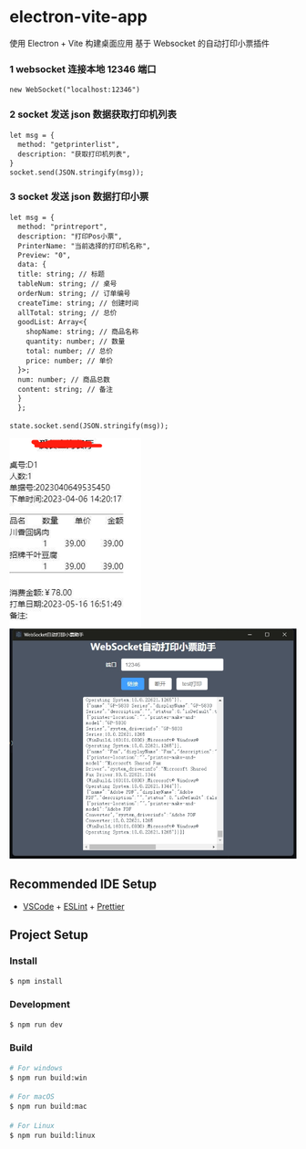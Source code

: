 # electron-vite-app

使用 Electron + Vite 构建桌面应用
基于 Websocket 的自动打印小票插件

### 1 websocket 连接本地 12346 端口

```
new WebSocket("localhost:12346")
```

### 2 socket 发送 json 数据获取打印机列表

```
let msg = {
  method: "getprinterlist",
  description: "获取打印机列表",
}
socket.send(JSON.stringify(msg));
```

### 3 socket 发送 json 数据打印小票

```
let msg = {
  method: "printreport",
  description: "打印Pos小票",
  PrinterName: "当前选择的打印机名称",
  Preview: "0",
  data: {
  title: string; // 标题
  tableNum: string; // 桌号
  orderNum: string; // 订单编号
  createTime: string; // 创建时间
  allTotal: string; // 总价
  goodList: Array<{
    shopName: string; // 商品名称
    quantity: number; // 数量
    total: number; // 总价
    price: number; // 单价
  }>;
  num: number; // 商品总数
  content: string; // 备注
  }
  };

state.socket.send(JSON.stringify(msg));
```

<img src="./test.png" />

<img src="./test2.png" />

## Recommended IDE Setup

- [VSCode](https://code.visualstudio.com/) + [ESLint](https://marketplace.visualstudio.com/items?itemName=dbaeumer.vscode-eslint) + [Prettier](https://marketplace.visualstudio.com/items?itemName=esbenp.prettier-vscode)

## Project Setup

### Install

```bash
$ npm install
```

### Development

```bash
$ npm run dev
```

### Build

```bash
# For windows
$ npm run build:win

# For macOS
$ npm run build:mac

# For Linux
$ npm run build:linux
```
